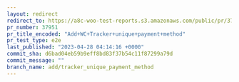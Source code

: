 ```yaml
---
layout: redirect
redirect_to: https://a8c-woo-test-reports.s3.amazonaws.com/public/pr/37951/e2e/index.html
pr_number: 37951
pr_title_encoded: "Add+WC+Tracker+unique+payment+method"
pr_test_type: e2e
last_published: "2023-04-28 04:14:16 +0000"
commit_sha: d6bad04eb59b9eff8bd83f37b54c11f87299a79d
commit_message: ""
branch_name: add/tracker_unique_payment_method
---
```

